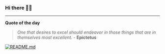 ### Hi there 👋🏻


---

**Quote of the day**

> *One that desires to excel should endeavor in those things that are in themselves most excellent.* - **Epictetus** 

[![README.md](https://github.com/marcolovazzano/marcolovazzano/actions/workflows/readme.yml/badge.svg?branch=main)](https://github.com/marcolovazzano/marcolovazzano/actions/workflows/readme.yml)
